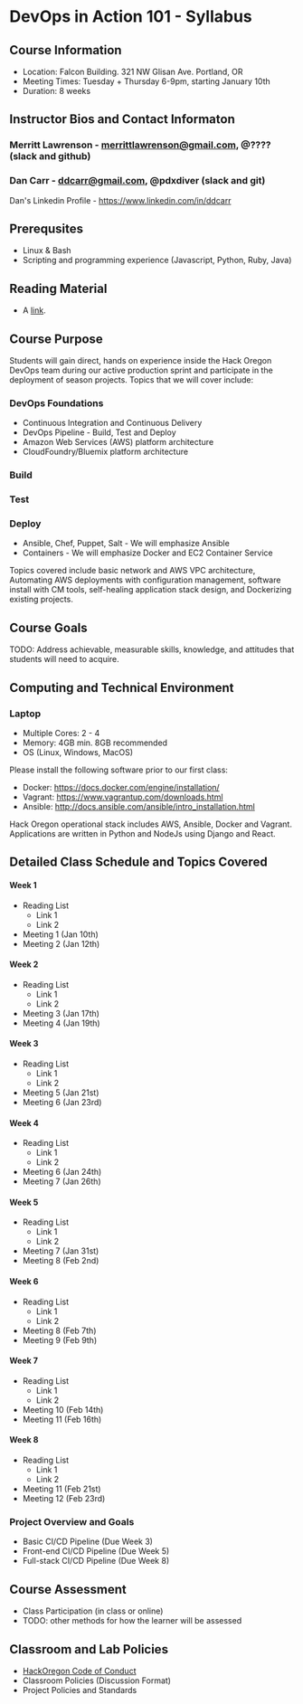 # DevOps in Action 101 - Syllabus 

## Course Information
* Location: Falcon Building. 321 NW Glisan Ave. Portland, OR
* Meeting Times: Tuesday + Thursday 6-9pm, starting January 10th
* Duration: 8 weeks

## Instructor Bios and Contact Informaton

### Merritt Lawrenson - merrittlawrenson@gmail.com, @???? (slack and github)
### Dan Carr - ddcarr@gmail.com, @pdxdiver (slack and git)
Dan's Linkedin Profile - https://www.linkedin.com/in/ddcarr

## Prerequsites
* Linux & Bash
* Scripting and programming experience (Javascript, Python, Ruby, Java)

## Reading Material
* A [link](https://www.amazon.com/DevOps-Handbook-World-Class-Reliability-Organizations-ebook/dp/B01M9ASFQ3).

## Course Purpose
Students will gain direct, hands on experience inside the Hack Oregon DevOps team during our active production sprint and participate in the deployment of season projects.  Topics that we will cover include:

### DevOps Foundations
* Continuous Integration and Continuous Delivery 
* DevOps Pipeline - Build, Test and Deploy
* Amazon Web Services (AWS) platform architecture
* CloudFoundry/Bluemix platform architecture

### Build
### Test
### Deploy

* Ansible, Chef, Puppet, Salt - We will emphasize Ansible
* Containers - We will emphasize Docker and EC2 Container Service

Topics covered include basic network and AWS VPC architecture, Automating AWS deployments with configuration management, software install with CM tools, self-healing application stack design, and Dockerizing existing projects.

## Course Goals
TODO: Address achievable, measurable skills, knowledge, and attitudes that students will need to acquire.

## Computing and Technical Environment
### Laptop
* Multiple Cores: 2 - 4
* Memory: 4GB min.  8GB recommended
* OS (Linux, Windows, MacOS)

Please install the following software prior to our first class:

* Docker: https://docs.docker.com/engine/installation/
* Vagrant: https://www.vagrantup.com/downloads.html
* Ansible: http://docs.ansible.com/ansible/intro_installation.html

Hack Oregon operational stack includes AWS, Ansible, Docker and Vagrant. Applications are written in Python and NodeJs using Django and React.

## Detailed Class Schedule and Topics Covered
#### Week 1 
* Reading List
  * Link 1
  * Link 2
* Meeting 1 (Jan 10th)
* Meeting 2 (Jan 12th)

#### Week 2 
* Reading List
  * Link 1
  * Link 2
* Meeting 3 (Jan 17th)
* Meeting 4 (Jan 19th)

#### Week 3
* Reading List
  * Link 1
  * Link 2
* Meeting 5 (Jan 21st)
* Meeting 6 (Jan 23rd)

#### Week 4 
* Reading List
  * Link 1
  * Link 2
* Meeting 6 (Jan 24th)
* Meeting 7 (Jan 26th)

#### Week 5
* Reading List
  * Link 1
  * Link 2
* Meeting 7 (Jan 31st)
* Meeting 8 (Feb 2nd)

#### Week 6 
* Reading List
  * Link 1
  * Link 2
* Meeting 8 (Feb 7th)
* Meeting 9 (Feb 9th)

#### Week 7
* Reading List
  * Link 1
  * Link 2
* Meeting 10 (Feb 14th)
* Meeting 11 (Feb 16th)

#### Week 8
* Reading List
  * Link 1
  * Link 2
* Meeting 11 (Feb 21st)
* Meeting 12 (Feb 23rd)

### Project Overview and Goals
* Basic CI/CD Pipeline (Due Week 3)
* Front-end CI/CD Pipeline (Due Week 5)
* Full-stack CI/CD Pipeline (Due Week 8)

## Course Assessment
* Class Participation (in class or online)
* TODO: other methods for how the learner will be assessed

## Classroom and Lab Policies
* [HackOregon Code of Conduct](http://www.hackoregon.org/code-of-conduct/)
* Classroom Policies (Discussion Format)
* Project Policies and Standards
